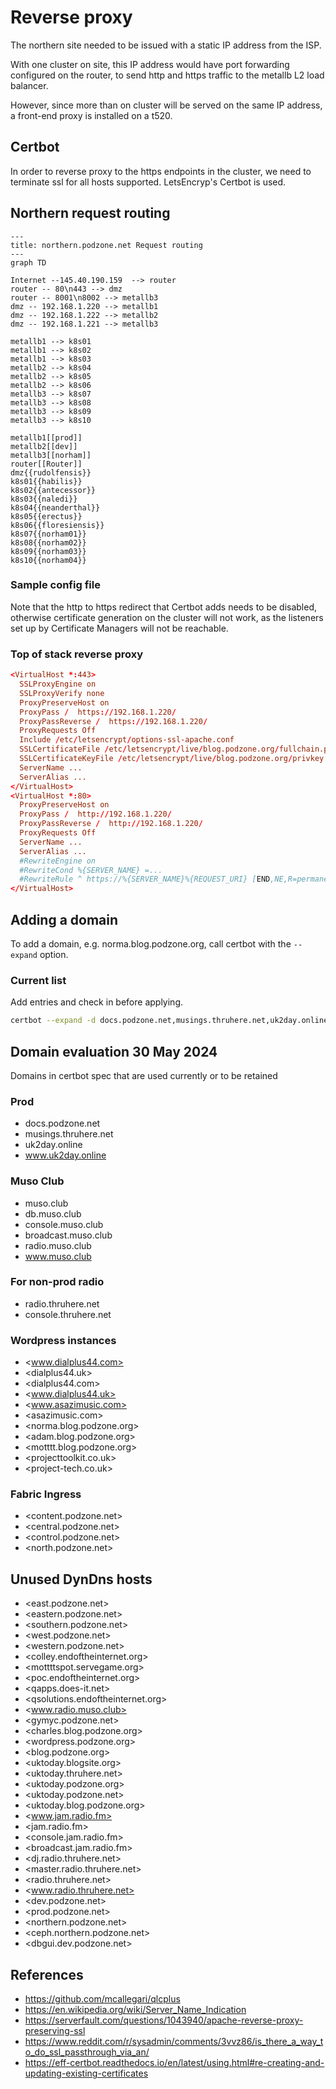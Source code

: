 # Reverse proxy

The northern site needed to be issued with a static IP address from the ISP.

With one cluster on site, this IP address would have port forwarding configured on the router, to send http and https traffic to the metallb L2 load balancer.

However, since more than on cluster will be served on the same IP address, a front-end proxy is installed on a t520.

## Certbot

In order to reverse proxy to the https endpoints in the cluster, we need to terminate ssl for all hosts supported. LetsEncryp's Certbot is used.

## Northern request routing

```mermaid
---
title: northern.podzone.net Request routing
---
graph TD

Internet --145.40.190.159  --> router
router -- 80\n443 --> dmz
router -- 8001\n8002 --> metallb3
dmz -- 192.168.1.220 --> metallb1
dmz -- 192.168.1.222 --> metallb2
dmz -- 192.168.1.221 --> metallb3

metallb1 --> k8s01
metallb1 --> k8s02
metallb1 --> k8s03
metallb2 --> k8s04
metallb2 --> k8s05
metallb2 --> k8s06
metallb3 --> k8s07
metallb3 --> k8s08
metallb3 --> k8s09
metallb3 --> k8s10

metallb1[[prod]]
metallb2[[dev]]
metallb3[[norham]]
router[[Router]]
dmz{{rudolfensis}}
k8s01{{habilis}}
k8s02{{antecessor}}
k8s03{{naledi}}
k8s04{{neanderthal}}
k8s05{{erectus}}
k8s06{{floresiensis}}
k8s07{{norham01}}
k8s08{{norham02}}
k8s09{{norham03}}
k8s10{{norham04}}
```

### Sample config file

Note that the http to https redirect that Certbot adds needs to be disabled, otherwise certificate generation on the cluster will not work, as the listeners set up by Certificate Managers will not be reachable.

### Top of stack reverse proxy

```conf
<VirtualHost *:443>
  SSLProxyEngine on
  SSLProxyVerify none
  ProxyPreserveHost on
  ProxyPass /  https://192.168.1.220/
  ProxyPassReverse /  https://192.168.1.220/
  ProxyRequests Off
  Include /etc/letsencrypt/options-ssl-apache.conf
  SSLCertificateFile /etc/letsencrypt/live/blog.podzone.org/fullchain.pem
  SSLCertificateKeyFile /etc/letsencrypt/live/blog.podzone.org/privkey.pem
  ServerName ...
  ServerAlias ...
</VirtualHost>
<VirtualHost *:80>
  ProxyPreserveHost on
  ProxyPass /  http://192.168.1.220/
  ProxyPassReverse /  http://192.168.1.220/
  ProxyRequests Off
  ServerName ...
  ServerAlias ...
  #RewriteEngine on
  #RewriteCond %{SERVER_NAME} =...
  #RewriteRule ^ https://%{SERVER_NAME}%{REQUEST_URI} [END,NE,R=permanent]
</VirtualHost>
```

## Adding a domain

To add a domain, e.g. norma.blog.podzone.org, call certbot with the `--expand` option.

### Current list

Add entries and check in before applying.

```bash
certbot --expand -d docs.podzone.net,musings.thruhere.net,uk2day.online,www.uk2day.online,muso.club,db.muso.club,console.muso.club,broadcast.muso.club,radio.muso.club,www.muso.club,radio.thruhere.net,console.thruhere.net,norma.blog.podzone.org,content.podzone.net,dialplus44.com,www.dialplus44.com
```

## Domain evaluation 30 May 2024

Domains in certbot spec that are used currently or to be retained

### Prod

- docs.podzone.net
- musings.thruhere.net
- uk2day.online
- www.uk2day.online

### Muso Club

- muso.club
- db.muso.club
- console.muso.club
- broadcast.muso.club
- radio.muso.club
- www.muso.club

### For non-prod radio

- radio.thruhere.net
- console.thruhere.net

### Wordpress instances

- <www.dialplus44.com>
- <dialplus44.uk>
- <dialplus44.com>
- <www.dialplus44.uk>
- <www.asazimusic.com>
- <asazimusic.com>
- <norma.blog.podzone.org>
- <adam.blog.podzone.org>
- <motttt.blog.podzone.org>
- <projecttoolkit.co.uk>
- <project-tech.co.uk>

### Fabric Ingress

- <content.podzone.net>
- <central.podzone.net>
- <control.podzone.net>
- <north.podzone.net>

## Unused DynDns hosts

- <east.podzone.net>
- <eastern.podzone.net>
- <southern.podzone.net>
- <west.podzone.net>
- <western.podzone.net>
- <colley.endoftheinternet.org>
- <mottttspot.servegame.org>
- <poc.endoftheinternet.org>
- <qapps.does-it.net>
- <qsolutions.endoftheinternet.org>
- <www.radio.muso.club>
- <gymyc.podzone.net>
- <charles.blog.podzone.org>
- <wordpress.podzone.org>
- <blog.podzone.org>
- <uktoday.blogsite.org>
- <uktoday.thruhere.net>
- <uktoday.podzone.org>
- <uktoday.podzone.net>
- <uktoday.blog.podzone.org>
- <www.jam.radio.fm>
- <jam.radio.fm>
- <console.jam.radio.fm>
- <broadcast.jam.radio.fm>
- <dj.radio.thruhere.net>
- <master.radio.thruhere.net>
- <radio.thruhere.net>
- <www.radio.thruhere.net>
- <dev.podzone.net>
- <prod.podzone.net>
- <northern.podzone.net>
- <ceph.northern.podzone.net>
- <dbgui.dev.podzone.net>

## References

- <https://github.com/mcallegari/qlcplus>
- <https://en.wikipedia.org/wiki/Server_Name_Indication>
- <https://serverfault.com/questions/1043940/apache-reverse-proxy-preserving-ssl>
- <https://www.reddit.com/r/sysadmin/comments/3vvz86/is_there_a_way_to_do_ssl_passthrough_via_an/>
- <https://eff-certbot.readthedocs.io/en/latest/using.html#re-creating-and-updating-existing-certificates>
